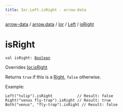 ```yaml
---
title: Ior.Left.isRight - arrow-data
---
```


[arrow-data](../../../index.html) / [arrow.data](../../index.html) / [Ior](../index.html) / [Left](index.html) / [isRight](./is-right.html)

# isRight

`val isRight: `[`Boolean`](https://kotlinlang.org/api/latest/jvm/stdlib/kotlin/-boolean/index.html)

Overrides [Ior.isRight](../is-right.html)

Returns `true` if this is a [Right](../-right/index.html), `false` otherwise.

Example:

```
Left("tulip").isRight           // Result: false
Right("venus fly-trap").isRight // Result: true
Both("venus", "fly-trap").isRight // Result: false
```

